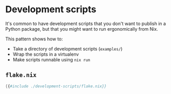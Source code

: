 # Development scripts

It's common to have development scripts that you don't want to publish in a Python package, but that you might want to run ergonomically from Nix.

This pattern shows how to:
- Take a directory of development scripts (`examples/`)
- Wrap the scripts in a virtualenv
- Make scripts runnable using `nix run`

## `flake.nix`

```nix
{{#include ./development-scripts/flake.nix}}
```
